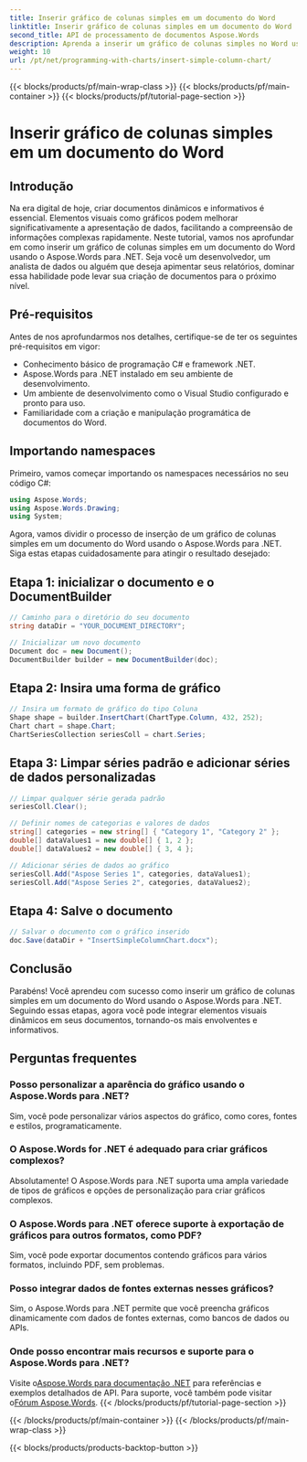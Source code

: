 ```yaml
---
title: Inserir gráfico de colunas simples em um documento do Word
linktitle: Inserir gráfico de colunas simples em um documento do Word
second_title: API de processamento de documentos Aspose.Words
description: Aprenda a inserir um gráfico de colunas simples no Word usando o Aspose.Words para .NET. Aprimore seus documentos com apresentações de dados visuais dinâmicas.
weight: 10
url: /pt/net/programming-with-charts/insert-simple-column-chart/
---
```


{{< blocks/products/pf/main-wrap-class >}}
{{< blocks/products/pf/main-container >}}
{{< blocks/products/pf/tutorial-page-section >}}

# Inserir gráfico de colunas simples em um documento do Word

## Introdução

Na era digital de hoje, criar documentos dinâmicos e informativos é essencial. Elementos visuais como gráficos podem melhorar significativamente a apresentação de dados, facilitando a compreensão de informações complexas rapidamente. Neste tutorial, vamos nos aprofundar em como inserir um gráfico de colunas simples em um documento do Word usando o Aspose.Words para .NET. Seja você um desenvolvedor, um analista de dados ou alguém que deseja apimentar seus relatórios, dominar essa habilidade pode levar sua criação de documentos para o próximo nível.

## Pré-requisitos

Antes de nos aprofundarmos nos detalhes, certifique-se de ter os seguintes pré-requisitos em vigor:

- Conhecimento básico de programação C# e framework .NET.
- Aspose.Words para .NET instalado em seu ambiente de desenvolvimento.
- Um ambiente de desenvolvimento como o Visual Studio configurado e pronto para uso.
- Familiaridade com a criação e manipulação programática de documentos do Word.

## Importando namespaces

Primeiro, vamos começar importando os namespaces necessários no seu código C#:

```csharp
using Aspose.Words;
using Aspose.Words.Drawing;
using System;
```

Agora, vamos dividir o processo de inserção de um gráfico de colunas simples em um documento do Word usando o Aspose.Words para .NET. Siga estas etapas cuidadosamente para atingir o resultado desejado:

## Etapa 1: inicializar o documento e o DocumentBuilder

```csharp
// Caminho para o diretório do seu documento
string dataDir = "YOUR_DOCUMENT_DIRECTORY";

// Inicializar um novo documento
Document doc = new Document();
DocumentBuilder builder = new DocumentBuilder(doc);
```

## Etapa 2: Insira uma forma de gráfico

```csharp
// Insira um formato de gráfico do tipo Coluna
Shape shape = builder.InsertChart(ChartType.Column, 432, 252);
Chart chart = shape.Chart;
ChartSeriesCollection seriesColl = chart.Series;
```

## Etapa 3: Limpar séries padrão e adicionar séries de dados personalizadas

```csharp
// Limpar qualquer série gerada padrão
seriesColl.Clear();

// Definir nomes de categorias e valores de dados
string[] categories = new string[] { "Category 1", "Category 2" };
double[] dataValues1 = new double[] { 1, 2 };
double[] dataValues2 = new double[] { 3, 4 };

// Adicionar séries de dados ao gráfico
seriesColl.Add("Aspose Series 1", categories, dataValues1);
seriesColl.Add("Aspose Series 2", categories, dataValues2);
```

## Etapa 4: Salve o documento

```csharp
// Salvar o documento com o gráfico inserido
doc.Save(dataDir + "InsertSimpleColumnChart.docx");
```

## Conclusão

Parabéns! Você aprendeu com sucesso como inserir um gráfico de colunas simples em um documento do Word usando o Aspose.Words para .NET. Seguindo essas etapas, agora você pode integrar elementos visuais dinâmicos em seus documentos, tornando-os mais envolventes e informativos.

## Perguntas frequentes

### Posso personalizar a aparência do gráfico usando o Aspose.Words para .NET?
Sim, você pode personalizar vários aspectos do gráfico, como cores, fontes e estilos, programaticamente.

### O Aspose.Words for .NET é adequado para criar gráficos complexos?
Absolutamente! O Aspose.Words para .NET suporta uma ampla variedade de tipos de gráficos e opções de personalização para criar gráficos complexos.

### O Aspose.Words para .NET oferece suporte à exportação de gráficos para outros formatos, como PDF?
Sim, você pode exportar documentos contendo gráficos para vários formatos, incluindo PDF, sem problemas.

### Posso integrar dados de fontes externas nesses gráficos?
Sim, o Aspose.Words para .NET permite que você preencha gráficos dinamicamente com dados de fontes externas, como bancos de dados ou APIs.

### Onde posso encontrar mais recursos e suporte para o Aspose.Words para .NET?
 Visite o[Aspose.Words para documentação .NET](https://reference.aspose.com/words/net/) para referências e exemplos detalhados de API. Para suporte, você também pode visitar o[Fórum Aspose.Words](https://forum.aspose.com/c/words/8).
{{< /blocks/products/pf/tutorial-page-section >}}

{{< /blocks/products/pf/main-container >}}
{{< /blocks/products/pf/main-wrap-class >}}

{{< blocks/products/products-backtop-button >}}
